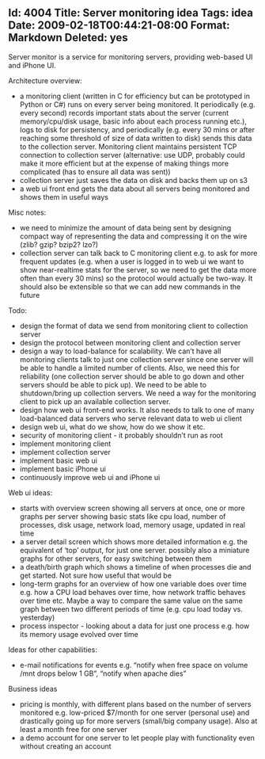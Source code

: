 Id: 4004
Title: Server monitoring idea
Tags: idea
Date: 2009-02-18T00:44:21-08:00
Format: Markdown
Deleted: yes
--------------
Server monitor is a service for monitoring servers, providing web-based
UI and iPhone UI.

Architecture overview:

-   a monitoring client (written in C for efficiency but can be
    prototyped in Python or C\#) runs on every server being monitored.
    It periodically (e.g. every second) records important stats about
    the server (current memory/cpu/disk usage, basic info about each
    process running etc.), logs to disk for persistency, and
    periodically (e.g. every 30 mins or after reaching some threshold of
    size of data written to disk) sends this data to the collection
    server. Monitoring client maintains persistent TCP connection to
    collection server (alternative: use UDP, probably could make it more
    efficient but at the expense of making things more complicated (has
    to ensure all data was sent))
-   collection server just saves the data on disk and backs them up on
    s3
-   a web ui front end gets the data about all servers being monitored
    and shows them in useful ways

Misc notes:

-   we need to minimize the amount of data being sent by designing
    compact way of representing the data and compressing it on the wire
    (zlib? gzip? bzip2? lzo?)
-   collection server can talk back to C monitoring client e.g. to ask
    for more frequent updates (e.g. when a user is logged in to web ui
    we want to show near-realtime stats for the server, so we need to
    get the data more often than every 30 mins) so the protocol would
    actually be two-way. It should also be extensible so that we can add
    new commands in the future

Todo:

-   design the format of data we send from monitoring client to
    collection server
-   design the protocol between monitoring client and collection server
-   design a way to load-balance for scalability. We can’t have all
    monitoring clients talk to just one collection server since one
    server will be able to handle a limited number of clients. Also, we
    need this for reliability (one collection server should be able to
    go down and other servers should be able to pick up). We need to be
    able to shutdown/bring up collection servers. We need a way for the
    monitoring client to pick up an available collection server.
-   design how web ui front-end works. It also needs to talk to one of
    many load-balanced data servers who serve relevant data to web ui
    client
-   design web ui, what do we show, how do we show it etc.
-   security of monitoring client - it probably shouldn’t run as root
-   implement monitoring client
-   implement collection server
-   implement basic web ui
-   implement basic iPhone ui
-   continuously improve web ui and iPhone ui

Web ui ideas:

-   starts with overview screen showing all servers at once, one or more
    graphs per server showing basic stats like cpu load, number of
    processes, disk usage, network load, memory usage, updated in real
    time
-   a server detail screen which shows more detailed information e.g.
    the equivalent of ‘top’ output, for just one server. possibly also a
    miniature graphs for other servers, for easy switching between them
-   a death/birth graph which shows a timeline of when processes die and
    get started. Not sure how useful that would be
-   long-term graphs for an overview of how one variable does over time
    e.g. how a CPU load behaves over time, how network traffic behaves
    over time etc. Maybe a way to compare the same value on the same
    graph between two different periods of time (e.g. cpu load today vs.
    yesterday)
-   process inspector - looking about a data for just one process e.g.
    how its memory usage evolved over time

Ideas for other capabilities:

-   e-mail notifications for events e.g. “notify when free space on
    volume /mnt drops below 1 GB”, “notify when apache dies”

Business ideas

-   pricing is monthly, with different plans based on the number of
    servers monitored e.g. low-priced \$7/month for one server (personal
    use) and drastically going up for more servers (small/big company
    usage). Also at least a month free for one server
-   a demo account for one server to let people play with functionality
    even without creating an account


